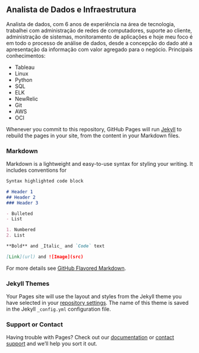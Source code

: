 ## Analista de Dados e Infraestrutura

Analista de dados, com 6 anos de experiência na área de tecnologia, trabalhei com administração de redes de computadores, suporte ao cliente, administração de sistemas, monitoramento de aplicações e hoje meu foco é em todo o processo de análise de dados, desde a concepção do dado até a apresentação da informação com valor agregado para o negócio. Principais conhecimentos: 

- Tableau
- Linux
- Python
- SQL
- ELK
- NewRelic
- Git
- AWS
- OCI 

Whenever you commit to this repository, GitHub Pages will run [Jekyll](https://jekyllrb.com/) to rebuild the pages in your site, from the content in your Markdown files.

### Markdown

Markdown is a lightweight and easy-to-use syntax for styling your writing. It includes conventions for

```markdown
Syntax highlighted code block

# Header 1
## Header 2
### Header 3

- Bulleted
- List

1. Numbered
2. List

**Bold** and _Italic_ and `Code` text

[Link](url) and ![Image](src)
```

For more details see [GitHub Flavored Markdown](https://guides.github.com/features/mastering-markdown/).

### Jekyll Themes

Your Pages site will use the layout and styles from the Jekyll theme you have selected in your [repository settings](https://github.com/victorbenjamin1/benjamin/settings). The name of this theme is saved in the Jekyll `_config.yml` configuration file.

### Support or Contact

Having trouble with Pages? Check out our [documentation](https://help.github.com/categories/github-pages-basics/) or [contact support](https://github.com/contact) and we’ll help you sort it out.
